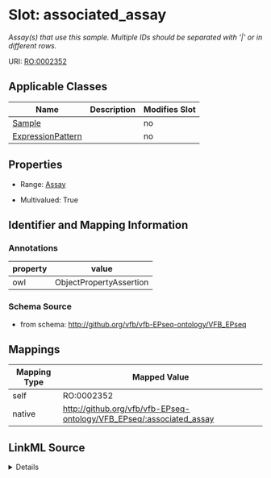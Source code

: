 

# Slot: associated_assay


_Assay(s) that use this sample. Multiple IDs should be separated with '|' or in different rows._



URI: [RO:0002352](http://purl.obolibrary.org/obo/RO_0002352)



<!-- no inheritance hierarchy -->





## Applicable Classes

| Name | Description | Modifies Slot |
| --- | --- | --- |
| [Sample](Sample.md) |  |  no  |
| [ExpressionPattern](ExpressionPattern.md) |  |  no  |







## Properties

* Range: [Assay](Assay.md)

* Multivalued: True





## Identifier and Mapping Information





### Annotations

| property | value |
| --- | --- |
| owl | ObjectPropertyAssertion |



### Schema Source


* from schema: http://github.org/vfb/vfb-EPseq-ontology/VFB_EPseq




## Mappings

| Mapping Type | Mapped Value |
| ---  | ---  |
| self | RO:0002352 |
| native | http://github.org/vfb/vfb-EPseq-ontology/VFB_EPseq/:associated_assay |




## LinkML Source

<details>
```yaml
name: associated_assay
annotations:
  owl:
    tag: owl
    value: ObjectPropertyAssertion
description: Assay(s) that use this sample. Multiple IDs should be separated with
  '|' or in different rows.
from_schema: http://github.org/vfb/vfb-EPseq-ontology/VFB_EPseq
rank: 1000
slot_uri: RO:0002352
alias: associated_assay
owner: Sample
domain_of:
- Sample
range: Assay
multivalued: true

```
</details>